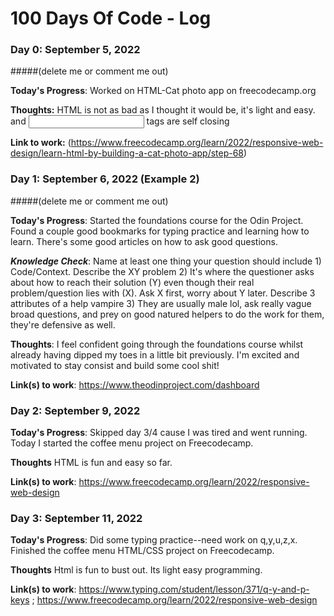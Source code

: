 # 100 Days Of Code - Log

### Day 0: September 5, 2022 
#####(delete me or comment me out)

**Today's Progress**: Worked on HTML-Cat photo app on freecodecamp.org

**Thoughts:** HTML is not as bad as I thought it would be, it's light and easy. <img> and <input> tags are self closing

**Link to work:** (https://www.freecodecamp.org/learn/2022/responsive-web-design/learn-html-by-building-a-cat-photo-app/step-68)


### Day 1: September 6, 2022 (Example 2)
#####(delete me or comment me out)

**Today's Progress**: Started the foundations course for the Odin Project. Found a couple good bookmarks for typing practice and learning how to learn. There's some good articles on how to ask good questions. 

***Knowledge Check***: Name at least one thing your question should include 1) Code/Context. Describe the XY problem 2) It's where the questioner asks about how to reach their solution (Y) even though their real problem/question lies with (X). Ask X first, worry about Y later. Describe 3 attributes of a help vampire 3) They are usually male lol, ask really vague broad questions, and prey on good natured helpers to do the work for them, they're defensive as well. 

**Thoughts**: I feel confident going through the foundations course whilst already having dipped my toes in a little bit previously. I'm excited and motivated to stay consist and build some cool shit!

**Link(s) to work**: https://www.theodinproject.com/dashboard


### Day 2: September 9, 2022

**Today's Progress**: Skipped day 3/4 cause I was tired and went running. Today I started the coffee menu project on Freecodecamp. 

**Thoughts** HTML is fun and easy so far.

**Link(s) to work**: https://www.freecodecamp.org/learn/2022/responsive-web-design

### Day 3: September 11, 2022

**Today's Progress**: Did some typing practice--need work on q,y,u,z,x. Finished the coffee menu HTML/CSS project on Freecodecamp. 

**Thoughts** Html is fun to bust out. Its light easy programming.

**Link(s) to work**: https://www.typing.com/student/lesson/371/q-y-and-p-keys ; https://www.freecodecamp.org/learn/2022/responsive-web-design
